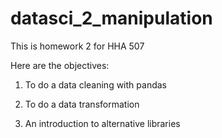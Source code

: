 # datasci_2_manipulation

This is homework 2 for HHA 507

Here are the objectives:

1. To do a data cleaning with pandas

2. To do a data transformation

3. An introduction to alternative libraries
